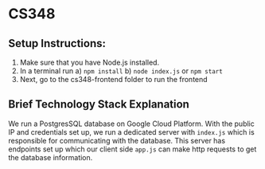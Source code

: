 # CS348

## Setup Instructions:

1. Make sure that you have Node.js installed.
2. In a terminal run
   a) `npm install`
   b) `node index.js` or `npm start`
3. Next, go to the cs348-frontend folder to run the frontend

## Brief Technology Stack Explanation

We run a PostgresSQL database on Google Cloud Platform.
With the public IP and credentials set up, we run a dedicated server with `index.js` which is responsible for communicating with the database.
This server has endpoints set up which our client side `app.js` can make http requests to get the database information.
